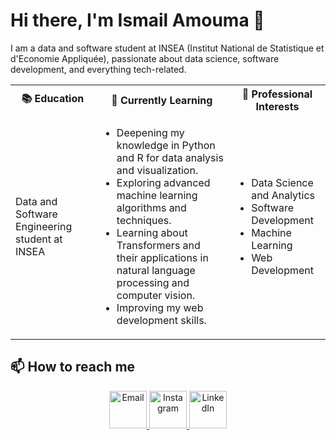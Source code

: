 <h1>Hi there, I'm Ismail Amouma 👋</h1>

<p>I am a data and software student at INSEA (Institut National de Statistique et d'Economie Appliquée), passionate about data science, software development, and everything tech-related.</p>

<table>
  <tr>
    <th>📚 Education</th>
    <th>🌱 Currently Learning</th>
    <th>💼 Professional Interests</th>
  </tr>
  <tr>
    <td>Data and Software Engineering student at INSEA</td>
    <td>
      <ul>
        <li>Deepening my knowledge in Python and R for data analysis and visualization.</li>
        <li>Exploring advanced machine learning algorithms and techniques.</li>
        <li>Learning about Transformers and their applications in natural language processing and computer vision.</li>
        <li>Improving my web development skills.</li>
      </ul>
    </td>
    <td>
      <ul>
        <li>Data Science and Analytics</li>
        <li>Software Development</li>
        <li>Machine Learning</li>
        <li>Web Development</li>
      </ul>
    </td>
  </tr>
</table>



<h2>📫 How to reach me</h2>

<div align="center">
  <a href="mailto:your-email@example.com">
    <img alt="Email" width="60px" src="https://upload.wikimedia.org/wikipedia/commons/thumb/c/ce/Android_Email_8.1_Icon.png/600px-Android_Email_8.1_Icon.png" />
  </a>
  <a href="https://www.instagram.com/ismail_amouma/" target="_blank">
    <img alt="Instagram" width="60px" src="https://upload.wikimedia.org/wikipedia/commons/thumb/a/a5/Instagram_icon.png/600px-Instagram_icon.png" />
  </a>
  <a href="https://www.linkedin.com/in/ismail-amouma/" target="_blank">
    <img alt="LinkedIn" width="60px" src="https://upload.wikimedia.org/wikipedia/commons/thumb/e/e9/Linkedin_icon.svg/600px-Linkedin_icon.svg.png" />
  </a>
</div>
